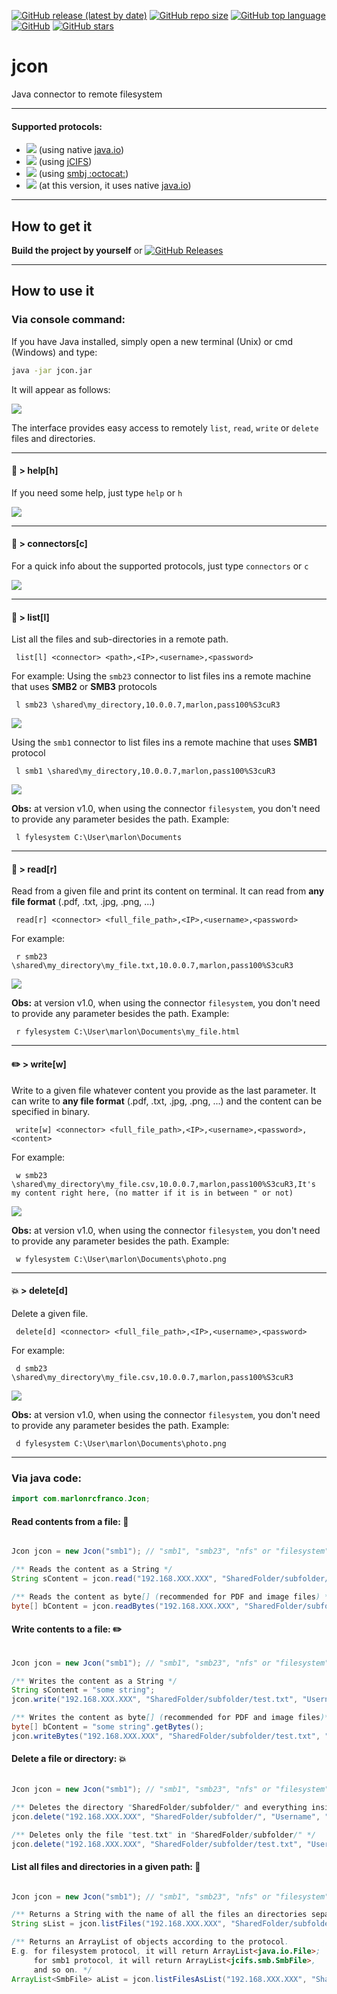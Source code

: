 [![GitHub release (latest by date)](https://img.shields.io/github/v/release/marlonrcfranco/jcon)](https://github.com/marlonrcfranco/jcon/releases)
[![GitHub repo size](https://img.shields.io/github/repo-size/marlonrcfranco/jcon)](https://github.com/marlonrcfranco/jcon)
[![GitHub top language](https://img.shields.io/github/languages/top/marlonrcfranco/jcon)](https://github.com/marlonrcfranco/jcon)
[![GitHub](https://img.shields.io/github/license/marlonrcfranco/jcon)](https://github.com/marlonrcfranco/jcon/blob/master/LICENSE)
[![GitHub stars](https://img.shields.io/github/stars/marlonrcfranco/jcon?style=social)](https://github.com/marlonrcfranco/jcon/stargazers)

# jcon
Java connector to remote filesystem
****
#### Supported protocols:
- [![](https://img.shields.io/badge/filesystem-local-green)](../master/src/main/java/com/marlonrcfranco/JconFileSystem.java) (using native [java.io](https://docs.oracle.com/javase/7/docs/api/java/io/package-summary.html))
- [![](https://img.shields.io/badge/smb1-remote-blue)](../master/src/main/java/com/marlonrcfranco/JconSMB1.java) (using [jCIFS](https://www.jcifs.org/))
- [![](https://img.shields.io/badge/smb23-remote-blue)](../master/src/main/java/com/marlonrcfranco/JconSMB23.java) (using [smbj :octocat:](https://github.com/hierynomus/smbj))
- [![](https://img.shields.io/badge/nfs-remote-blue)](../master/src/main/java/com/marlonrcfranco/JconNFS.java) (at this version, it uses native [java.io](https://docs.oracle.com/javase/7/docs/api/java/io/package-summary.html))

****
## How to get it
**Build the project by yourself** or [![GitHub Releases](https://img.shields.io/github/downloads/marlonrcfranco/jcon/v1.0/total)](https://github.com/marlonrcfranco/jcon/releases/download/v1.0/jcon.jar "Click to download the .jar")

****
## How to use it

### Via console command:
If you have Java installed, simply open a new terminal (Unix) or cmd (Windows) and type:
```bash
java -jar jcon.jar
```
It will appear as follows:

<img src="https://raw.githubusercontent.com/marlonrcfranco/jcon/master/img/jcon01.png">

The interface provides easy access to remotely `list`, `read`, `write` or `delete` files and directories. 

****
#### :thinking: > help[h]
If you need some help, just type `help` or `h`

<img src="https://raw.githubusercontent.com/marlonrcfranco/jcon/master/img/jcon02.png">


****
#### :electric_plug: > connectors[c]
For a quick info about the supported protocols, just type `connectors` or `c`

<img src="https://raw.githubusercontent.com/marlonrcfranco/jcon/master/img/jcon03.png">


****
#### :open_file_folder: > list[l]
List all the files and sub-directories in a remote path. 
```
 list[l] <connector> <path>,<IP>,<username>,<password>
```
For example:
Using the `smb23` connector to list files ins a remote machine that uses **SMB2** or **SMB3** protocols
```
 l smb23 \shared\my_directory,10.0.0.7,marlon,pass100%S3cuR3
```
<img src="https://raw.githubusercontent.com/marlonrcfranco/jcon/master/img/jcon04.png">

Using the `smb1` connector to list files ins a remote machine that uses **SMB1** protocol
```
 l smb1 \shared\my_directory,10.0.0.7,marlon,pass100%S3cuR3
```
<img src="https://raw.githubusercontent.com/marlonrcfranco/jcon/master/img/jcon09.png">


**Obs:** at version v1.0, when using the connector `filesystem`, you don't need to provide any parameter besides the path.
Example:
```
 l fylesystem C:\User\marlon\Documents
```

****
#### :page_with_curl: > read[r]
Read from a given file and print its content on terminal.
It can read from  **any file format** (.pdf, .txt, .jpg, .png, ...)

```
 read[r] <connector> <full_file_path>,<IP>,<username>,<password>
```
For example:
```
 r smb23 \shared\my_directory\my_file.txt,10.0.0.7,marlon,pass100%S3cuR3
```

<img src="https://raw.githubusercontent.com/marlonrcfranco/jcon/master/img/jcon07.png">

**Obs:** at version v1.0, when using the connector `filesystem`, you don't need to provide any parameter besides the path.
Example:
```
 r fylesystem C:\User\marlon\Documents\my_file.html
```

****
#### :pencil2: > write[w]
Write to a given file whatever content you provide as the last parameter.
It can write to **any file format** (.pdf, .txt, .jpg, .png, ...) and the content can be specified in binary.

```
 write[w] <connector> <full_file_path>,<IP>,<username>,<password>,<content>
```
For example:
```
 w smb23 \shared\my_directory\my_file.csv,10.0.0.7,marlon,pass100%S3cuR3,It's my content right here, (no matter if it is in between " or not)
```

<img src="https://raw.githubusercontent.com/marlonrcfranco/jcon/master/img/jcon05.png">

**Obs:** at version v1.0, when using the connector `filesystem`, you don't need to provide any parameter besides the path.
Example:
```
 w fylesystem C:\User\marlon\Documents\photo.png
```

****
#### :boom: > delete[d]
Delete a given file.

```
 delete[d] <connector> <full_file_path>,<IP>,<username>,<password>
```
For example:
```
 d smb23 \shared\my_directory\my_file.csv,10.0.0.7,marlon,pass100%S3cuR3
```

<img src="https://raw.githubusercontent.com/marlonrcfranco/jcon/master/img/jcon08.png">

**Obs:** at version v1.0, when using the connector `filesystem`, you don't need to provide any parameter besides the path.
Example:
```
 d fylesystem C:\User\marlon\Documents\photo.png
```

---

### Via java code:
```java
import com.marlonrcfranco.Jcon;
```

#### Read contents from a file: :page_with_curl:
```java

Jcon jcon = new Jcon("smb1"); // "smb1", "smb23", "nfs" or "filesystem"

/** Reads the content as a String */
String sContent = jcon.read("192.168.XXX.XXX", "SharedFolder/subfolder/test.txt", "Username", "Password");

/** Reads the content as byte[] (recommended for PDF and image files) */
byte[] bContent = jcon.readBytes("192.168.XXX.XXX", "SharedFolder/subfolder/test.txt", "Username", "Password");
```

#### Write contents to a file: :pencil2:
```java

Jcon jcon = new Jcon("smb1"); // "smb1", "smb23", "nfs" or "filesystem"

/** Writes the content as a String */
String sContent = "some string";
jcon.write("192.168.XXX.XXX", "SharedFolder/subfolder/test.txt", "Username", "Password", sContent);

/** Writes the content as byte[] (recommended for PDF and image files)*/
byte[] bContent = "some string".getBytes();
jcon.writeBytes("192.168.XXX.XXX", "SharedFolder/subfolder/test.txt", "Username", "Password", bContent);

```

#### Delete a file or directory: :boom:
```java

Jcon jcon = new Jcon("smb1"); // "smb1", "smb23", "nfs" or "filesystem"

/** Deletes the directory "SharedFolder/subfolder/" and everything inside it */
jcon.delete("192.168.XXX.XXX", "SharedFolder/subfolder/", "Username", "Password");

/** Deletes only the file "test.txt" in "SharedFolder/subfolder/" */
jcon.delete("192.168.XXX.XXX", "SharedFolder/subfolder/test.txt", "Username", "Password");

```


#### List all files and directories in a given path: :open_file_folder:
```java

Jcon jcon = new Jcon("smb1"); // "smb1", "smb23", "nfs" or "filesystem"

/** Returns a String with the name of all the files an directories separated by "\n" */
String sList = jcon.listFiles("192.168.XXX.XXX", "SharedFolder/subfolder/", "Username", "Password");

/** Returns an ArrayList of objects according to the protocol. 
E.g. for filesystem protocol, it will return ArrayList<java.io.File>; 
     for smb1 protocol, it will return ArrayList<jcifs.smb.SmbFile>, 
     and so on. */
ArrayList<SmbFile> aList = jcon.listFilesAsList("192.168.XXX.XXX", "SharedFolder/subfolder/", "Username", "Password");

```




